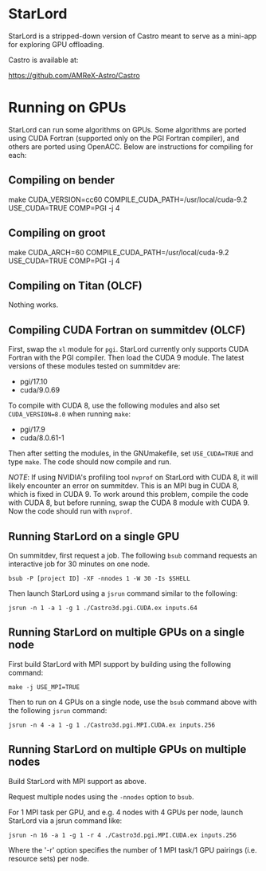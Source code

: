 # StarLord

StarLord is a stripped-down version of Castro meant to serve as a
mini-app for exploring GPU offloading.

Castro is available at:

https://github.com/AMReX-Astro/Castro

# Running on GPUs

StarLord can run some algorithms on GPUs. Some algorithms are ported using CUDA
Fortran (supported only on the PGI Fortran compiler), and others are ported
using OpenACC. Below are instructions for compiling for each:

## Compiling on bender

make CUDA_VERSION=cc60 COMPILE_CUDA_PATH=/usr/local/cuda-9.2 USE_CUDA=TRUE COMP=PGI -j 4

## Compiling on groot

make CUDA_ARCH=60 COMPILE_CUDA_PATH=/usr/local/cuda-9.2 USE_CUDA=TRUE COMP=PGI -j 4

## Compiling on Titan (OLCF)

Nothing works.

## Compiling CUDA Fortran on summitdev (OLCF)

First, swap the `xl` module for `pgi`. StarLord currently only
supports CUDA Fortran with the PGI compiler. Then load the CUDA 9 module. The latest
versions of these modules tested on summitdev are:

- pgi/17.10
- cuda/9.0.69

To compile with CUDA 8, use the following modules and also set
`CUDA_VERSION=8.0` when running `make`:

- pgi/17.9
- cuda/8.0.61-1

Then after setting the modules, in the GNUmakefile, set
`USE_CUDA=TRUE` and type `make`. The code should now compile and run.

*NOTE*: If using NVIDIA's profiling tool `nvprof` on StarLord with
CUDA 8, it will likely encounter an error on summitdev. This is an MPI
bug in CUDA 8, which is fixed in CUDA 9. To work around this problem,
compile the code with CUDA 8, but before running, swap the CUDA 8
module with CUDA 9. Now the code should run with `nvprof`.

## Running StarLord on a single GPU

On summitdev, first request a job. The following `bsub` command
requests an interactive job for 30 minutes on one node.

`bsub -P [project ID] -XF -nnodes 1 -W 30 -Is $SHELL`

Then launch StarLord using a `jsrun` command similar to the following:

`jsrun -n 1 -a 1 -g 1 ./Castro3d.pgi.CUDA.ex inputs.64`

## Running StarLord on multiple GPUs on a single node

First build StarLord with MPI support by building using the following command:

`make -j USE_MPI=TRUE`

Then to run on 4 GPUs on a single node, use the `bsub` command above with the following `jsrun` command:

`jsrun -n 4 -a 1 -g 1 ./Castro3d.pgi.MPI.CUDA.ex inputs.256`

## Running StarLord on multiple GPUs on multiple nodes

Build StarLord with MPI support as above.

Request multiple nodes using the `-nnodes` option to `bsub`.

For 1 MPI task per GPU, and e.g. 4 nodes with 4 GPUs per node, launch
StarLord via a jsrun command like:

`jsrun -n 16 -a 1 -g 1 -r 4 ./Castro3d.pgi.MPI.CUDA.ex inputs.256`

Where the '-r' option specifies the number of 1 MPI task/1 GPU
pairings (i.e. resource sets) per node.
